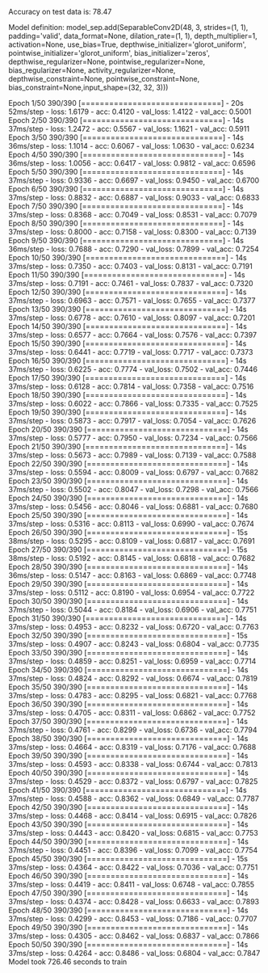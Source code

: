 Accuracy on test data is: 78.47

Model definition:
model_sep.add(SeparableConv2D(48, 3, strides=(1, 1), padding='valid', data_format=None, 
                             dilation_rate=(1, 1), depth_multiplier=1, activation=None, use_bias=True, 
                             depthwise_initializer='glorot_uniform', pointwise_initializer='glorot_uniform', 
                             bias_initializer='zeros', depthwise_regularizer=None, pointwise_regularizer=None, bias_regularizer=None, 
                             activity_regularizer=None, depthwise_constraint=None, pointwise_constraint=None, bias_constraint=None,input_shape=(32, 32, 3)))
                             
Epoch 1/50
390/390 [==============================] - 20s 52ms/step - loss: 1.6179 - acc: 0.4120 - val_loss: 1.4122 - val_acc: 0.5001
Epoch 2/50
390/390 [==============================] - 14s 37ms/step - loss: 1.2472 - acc: 0.5567 - val_loss: 1.1621 - val_acc: 0.5911
Epoch 3/50
390/390 [==============================] - 14s 36ms/step - loss: 1.1014 - acc: 0.6067 - val_loss: 1.0630 - val_acc: 0.6234
Epoch 4/50
390/390 [==============================] - 14s 36ms/step - loss: 1.0056 - acc: 0.6417 - val_loss: 0.9812 - val_acc: 0.6596
Epoch 5/50
390/390 [==============================] - 14s 37ms/step - loss: 0.9336 - acc: 0.6697 - val_loss: 0.9450 - val_acc: 0.6700
Epoch 6/50
390/390 [==============================] - 14s 37ms/step - loss: 0.8832 - acc: 0.6887 - val_loss: 0.9033 - val_acc: 0.6833
Epoch 7/50
390/390 [==============================] - 14s 37ms/step - loss: 0.8368 - acc: 0.7049 - val_loss: 0.8531 - val_acc: 0.7079
Epoch 8/50
390/390 [==============================] - 14s 37ms/step - loss: 0.8000 - acc: 0.7158 - val_loss: 0.8300 - val_acc: 0.7139
Epoch 9/50
390/390 [==============================] - 14s 36ms/step - loss: 0.7688 - acc: 0.7290 - val_loss: 0.7899 - val_acc: 0.7254
Epoch 10/50
390/390 [==============================] - 14s 37ms/step - loss: 0.7350 - acc: 0.7403 - val_loss: 0.8131 - val_acc: 0.7191
Epoch 11/50
390/390 [==============================] - 14s 37ms/step - loss: 0.7191 - acc: 0.7461 - val_loss: 0.7837 - val_acc: 0.7320
Epoch 12/50
390/390 [==============================] - 14s 37ms/step - loss: 0.6963 - acc: 0.7571 - val_loss: 0.7655 - val_acc: 0.7377
Epoch 13/50
390/390 [==============================] - 14s 37ms/step - loss: 0.6778 - acc: 0.7610 - val_loss: 0.8097 - val_acc: 0.7201
Epoch 14/50
390/390 [==============================] - 14s 37ms/step - loss: 0.6577 - acc: 0.7664 - val_loss: 0.7576 - val_acc: 0.7397
Epoch 15/50
390/390 [==============================] - 14s 37ms/step - loss: 0.6441 - acc: 0.7719 - val_loss: 0.7717 - val_acc: 0.7373
Epoch 16/50
390/390 [==============================] - 14s 37ms/step - loss: 0.6225 - acc: 0.7774 - val_loss: 0.7502 - val_acc: 0.7446
Epoch 17/50
390/390 [==============================] - 14s 37ms/step - loss: 0.6128 - acc: 0.7814 - val_loss: 0.7358 - val_acc: 0.7516
Epoch 18/50
390/390 [==============================] - 14s 37ms/step - loss: 0.6022 - acc: 0.7866 - val_loss: 0.7335 - val_acc: 0.7525
Epoch 19/50
390/390 [==============================] - 14s 37ms/step - loss: 0.5873 - acc: 0.7917 - val_loss: 0.7054 - val_acc: 0.7626
Epoch 20/50
390/390 [==============================] - 14s 37ms/step - loss: 0.5777 - acc: 0.7950 - val_loss: 0.7234 - val_acc: 0.7566
Epoch 21/50
390/390 [==============================] - 14s 37ms/step - loss: 0.5673 - acc: 0.7989 - val_loss: 0.7139 - val_acc: 0.7588
Epoch 22/50
390/390 [==============================] - 14s 37ms/step - loss: 0.5594 - acc: 0.8009 - val_loss: 0.6797 - val_acc: 0.7682
Epoch 23/50
390/390 [==============================] - 14s 37ms/step - loss: 0.5502 - acc: 0.8047 - val_loss: 0.7298 - val_acc: 0.7566
Epoch 24/50
390/390 [==============================] - 14s 37ms/step - loss: 0.5456 - acc: 0.8046 - val_loss: 0.6881 - val_acc: 0.7680
Epoch 25/50
390/390 [==============================] - 14s 37ms/step - loss: 0.5316 - acc: 0.8113 - val_loss: 0.6990 - val_acc: 0.7674
Epoch 26/50
390/390 [==============================] - 15s 38ms/step - loss: 0.5295 - acc: 0.8109 - val_loss: 0.6817 - val_acc: 0.7691
Epoch 27/50
390/390 [==============================] - 15s 38ms/step - loss: 0.5192 - acc: 0.8145 - val_loss: 0.6818 - val_acc: 0.7682
Epoch 28/50
390/390 [==============================] - 14s 36ms/step - loss: 0.5147 - acc: 0.8163 - val_loss: 0.6869 - val_acc: 0.7748
Epoch 29/50
390/390 [==============================] - 14s 37ms/step - loss: 0.5112 - acc: 0.8190 - val_loss: 0.6954 - val_acc: 0.7722
Epoch 30/50
390/390 [==============================] - 14s 37ms/step - loss: 0.5044 - acc: 0.8184 - val_loss: 0.6906 - val_acc: 0.7751
Epoch 31/50
390/390 [==============================] - 14s 37ms/step - loss: 0.4953 - acc: 0.8232 - val_loss: 0.6720 - val_acc: 0.7763
Epoch 32/50
390/390 [==============================] - 15s 37ms/step - loss: 0.4907 - acc: 0.8243 - val_loss: 0.6804 - val_acc: 0.7735
Epoch 33/50
390/390 [==============================] - 14s 37ms/step - loss: 0.4859 - acc: 0.8251 - val_loss: 0.6959 - val_acc: 0.7714
Epoch 34/50
390/390 [==============================] - 14s 37ms/step - loss: 0.4824 - acc: 0.8292 - val_loss: 0.6674 - val_acc: 0.7819
Epoch 35/50
390/390 [==============================] - 14s 37ms/step - loss: 0.4783 - acc: 0.8295 - val_loss: 0.6821 - val_acc: 0.7768
Epoch 36/50
390/390 [==============================] - 14s 37ms/step - loss: 0.4705 - acc: 0.8311 - val_loss: 0.6862 - val_acc: 0.7752
Epoch 37/50
390/390 [==============================] - 14s 37ms/step - loss: 0.4761 - acc: 0.8299 - val_loss: 0.6736 - val_acc: 0.7794
Epoch 38/50
390/390 [==============================] - 14s 37ms/step - loss: 0.4664 - acc: 0.8319 - val_loss: 0.7176 - val_acc: 0.7688
Epoch 39/50
390/390 [==============================] - 14s 37ms/step - loss: 0.4593 - acc: 0.8338 - val_loss: 0.6744 - val_acc: 0.7813
Epoch 40/50
390/390 [==============================] - 14s 37ms/step - loss: 0.4529 - acc: 0.8372 - val_loss: 0.6797 - val_acc: 0.7825
Epoch 41/50
390/390 [==============================] - 14s 37ms/step - loss: 0.4588 - acc: 0.8362 - val_loss: 0.6849 - val_acc: 0.7787
Epoch 42/50
390/390 [==============================] - 14s 37ms/step - loss: 0.4468 - acc: 0.8414 - val_loss: 0.6915 - val_acc: 0.7826
Epoch 43/50
390/390 [==============================] - 14s 37ms/step - loss: 0.4443 - acc: 0.8420 - val_loss: 0.6815 - val_acc: 0.7753
Epoch 44/50
390/390 [==============================] - 14s 37ms/step - loss: 0.4451 - acc: 0.8396 - val_loss: 0.7099 - val_acc: 0.7754
Epoch 45/50
390/390 [==============================] - 15s 37ms/step - loss: 0.4364 - acc: 0.8422 - val_loss: 0.7036 - val_acc: 0.7751
Epoch 46/50
390/390 [==============================] - 14s 37ms/step - loss: 0.4419 - acc: 0.8411 - val_loss: 0.6748 - val_acc: 0.7855
Epoch 47/50
390/390 [==============================] - 14s 37ms/step - loss: 0.4374 - acc: 0.8428 - val_loss: 0.6633 - val_acc: 0.7893
Epoch 48/50
390/390 [==============================] - 14s 37ms/step - loss: 0.4299 - acc: 0.8453 - val_loss: 0.7186 - val_acc: 0.7707
Epoch 49/50
390/390 [==============================] - 14s 37ms/step - loss: 0.4305 - acc: 0.8462 - val_loss: 0.6837 - val_acc: 0.7866
Epoch 50/50
390/390 [==============================] - 14s 37ms/step - loss: 0.4264 - acc: 0.8486 - val_loss: 0.6804 - val_acc: 0.7847
Model took 726.46 seconds to train
